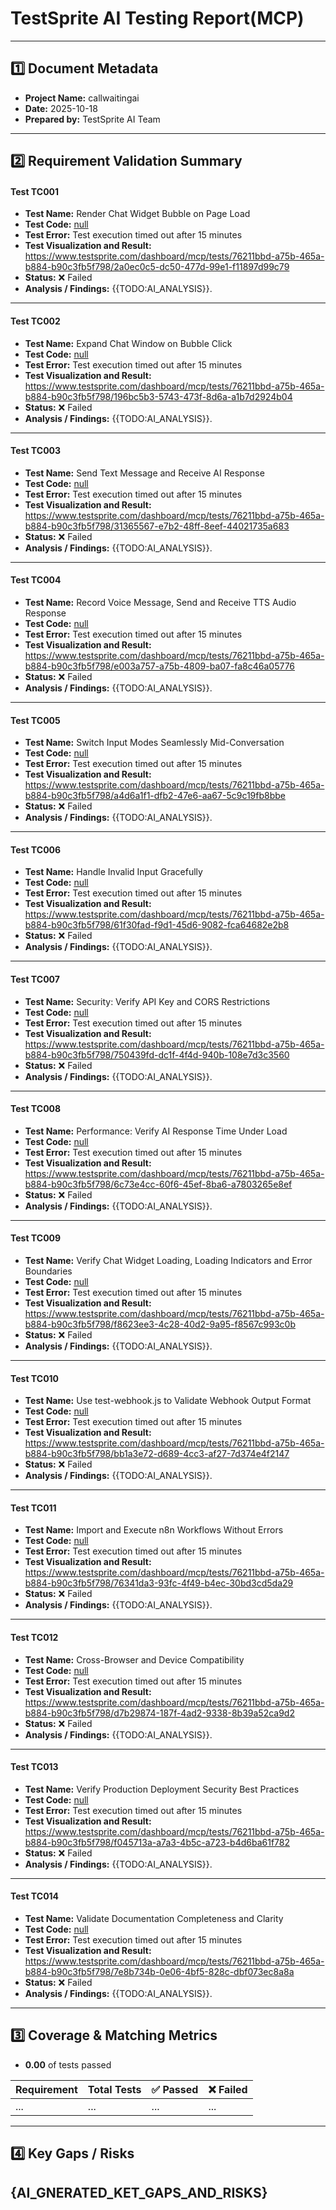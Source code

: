 
# TestSprite AI Testing Report(MCP)

---

## 1️⃣ Document Metadata
- **Project Name:** callwaitingai
- **Date:** 2025-10-18
- **Prepared by:** TestSprite AI Team

---

## 2️⃣ Requirement Validation Summary

#### Test TC001
- **Test Name:** Render Chat Widget Bubble on Page Load
- **Test Code:** [null](./null)
- **Test Error:** Test execution timed out after 15 minutes
- **Test Visualization and Result:** https://www.testsprite.com/dashboard/mcp/tests/76211bbd-a75b-465a-b884-b90c3fb5f798/2a0ec0c5-dc50-477d-99e1-f11897d99c79
- **Status:** ❌ Failed
- **Analysis / Findings:** {{TODO:AI_ANALYSIS}}.
---

#### Test TC002
- **Test Name:** Expand Chat Window on Bubble Click
- **Test Code:** [null](./null)
- **Test Error:** Test execution timed out after 15 minutes
- **Test Visualization and Result:** https://www.testsprite.com/dashboard/mcp/tests/76211bbd-a75b-465a-b884-b90c3fb5f798/196bc5b3-5743-473f-8d6a-a1b7d2924b04
- **Status:** ❌ Failed
- **Analysis / Findings:** {{TODO:AI_ANALYSIS}}.
---

#### Test TC003
- **Test Name:** Send Text Message and Receive AI Response
- **Test Code:** [null](./null)
- **Test Error:** Test execution timed out after 15 minutes
- **Test Visualization and Result:** https://www.testsprite.com/dashboard/mcp/tests/76211bbd-a75b-465a-b884-b90c3fb5f798/31365567-e7b2-48ff-8eef-44021735a683
- **Status:** ❌ Failed
- **Analysis / Findings:** {{TODO:AI_ANALYSIS}}.
---

#### Test TC004
- **Test Name:** Record Voice Message, Send and Receive TTS Audio Response
- **Test Code:** [null](./null)
- **Test Error:** Test execution timed out after 15 minutes
- **Test Visualization and Result:** https://www.testsprite.com/dashboard/mcp/tests/76211bbd-a75b-465a-b884-b90c3fb5f798/e003a757-a75b-4809-ba07-fa8c46a05776
- **Status:** ❌ Failed
- **Analysis / Findings:** {{TODO:AI_ANALYSIS}}.
---

#### Test TC005
- **Test Name:** Switch Input Modes Seamlessly Mid-Conversation
- **Test Code:** [null](./null)
- **Test Error:** Test execution timed out after 15 minutes
- **Test Visualization and Result:** https://www.testsprite.com/dashboard/mcp/tests/76211bbd-a75b-465a-b884-b90c3fb5f798/a4d6a1f1-dfb2-47e6-aa67-5c9c19fb8bbe
- **Status:** ❌ Failed
- **Analysis / Findings:** {{TODO:AI_ANALYSIS}}.
---

#### Test TC006
- **Test Name:** Handle Invalid Input Gracefully
- **Test Code:** [null](./null)
- **Test Error:** Test execution timed out after 15 minutes
- **Test Visualization and Result:** https://www.testsprite.com/dashboard/mcp/tests/76211bbd-a75b-465a-b884-b90c3fb5f798/61f30fad-f9d1-45d6-9082-fca64682e2b8
- **Status:** ❌ Failed
- **Analysis / Findings:** {{TODO:AI_ANALYSIS}}.
---

#### Test TC007
- **Test Name:** Security: Verify API Key and CORS Restrictions
- **Test Code:** [null](./null)
- **Test Error:** Test execution timed out after 15 minutes
- **Test Visualization and Result:** https://www.testsprite.com/dashboard/mcp/tests/76211bbd-a75b-465a-b884-b90c3fb5f798/750439fd-dc1f-4f4d-940b-108e7d3c3560
- **Status:** ❌ Failed
- **Analysis / Findings:** {{TODO:AI_ANALYSIS}}.
---

#### Test TC008
- **Test Name:** Performance: Verify AI Response Time Under Load
- **Test Code:** [null](./null)
- **Test Error:** Test execution timed out after 15 minutes
- **Test Visualization and Result:** https://www.testsprite.com/dashboard/mcp/tests/76211bbd-a75b-465a-b884-b90c3fb5f798/6c73e4cc-60f6-45ef-8ba6-a7803265e8ef
- **Status:** ❌ Failed
- **Analysis / Findings:** {{TODO:AI_ANALYSIS}}.
---

#### Test TC009
- **Test Name:** Verify Chat Widget Loading, Loading Indicators and Error Boundaries
- **Test Code:** [null](./null)
- **Test Error:** Test execution timed out after 15 minutes
- **Test Visualization and Result:** https://www.testsprite.com/dashboard/mcp/tests/76211bbd-a75b-465a-b884-b90c3fb5f798/f8623ee3-4c28-40d2-9a95-f8567c993c0b
- **Status:** ❌ Failed
- **Analysis / Findings:** {{TODO:AI_ANALYSIS}}.
---

#### Test TC010
- **Test Name:** Use test-webhook.js to Validate Webhook Output Format
- **Test Code:** [null](./null)
- **Test Error:** Test execution timed out after 15 minutes
- **Test Visualization and Result:** https://www.testsprite.com/dashboard/mcp/tests/76211bbd-a75b-465a-b884-b90c3fb5f798/bb1a3e72-d689-4cc3-af27-7d374e4f2147
- **Status:** ❌ Failed
- **Analysis / Findings:** {{TODO:AI_ANALYSIS}}.
---

#### Test TC011
- **Test Name:** Import and Execute n8n Workflows Without Errors
- **Test Code:** [null](./null)
- **Test Error:** Test execution timed out after 15 minutes
- **Test Visualization and Result:** https://www.testsprite.com/dashboard/mcp/tests/76211bbd-a75b-465a-b884-b90c3fb5f798/76341da3-93fc-4f49-b4ec-30bd3cd5da29
- **Status:** ❌ Failed
- **Analysis / Findings:** {{TODO:AI_ANALYSIS}}.
---

#### Test TC012
- **Test Name:** Cross-Browser and Device Compatibility
- **Test Code:** [null](./null)
- **Test Error:** Test execution timed out after 15 minutes
- **Test Visualization and Result:** https://www.testsprite.com/dashboard/mcp/tests/76211bbd-a75b-465a-b884-b90c3fb5f798/d7b29874-187f-4ad2-9338-8b39a52ca9d2
- **Status:** ❌ Failed
- **Analysis / Findings:** {{TODO:AI_ANALYSIS}}.
---

#### Test TC013
- **Test Name:** Verify Production Deployment Security Best Practices
- **Test Code:** [null](./null)
- **Test Error:** Test execution timed out after 15 minutes
- **Test Visualization and Result:** https://www.testsprite.com/dashboard/mcp/tests/76211bbd-a75b-465a-b884-b90c3fb5f798/f045713a-a7a3-4b5c-a723-b4d6ba61f782
- **Status:** ❌ Failed
- **Analysis / Findings:** {{TODO:AI_ANALYSIS}}.
---

#### Test TC014
- **Test Name:** Validate Documentation Completeness and Clarity
- **Test Code:** [null](./null)
- **Test Error:** Test execution timed out after 15 minutes
- **Test Visualization and Result:** https://www.testsprite.com/dashboard/mcp/tests/76211bbd-a75b-465a-b884-b90c3fb5f798/7e8b734b-0e06-4bf5-828c-dbf073ec8a8a
- **Status:** ❌ Failed
- **Analysis / Findings:** {{TODO:AI_ANALYSIS}}.
---


## 3️⃣ Coverage & Matching Metrics

- **0.00** of tests passed

| Requirement        | Total Tests | ✅ Passed | ❌ Failed  |
|--------------------|-------------|-----------|------------|
| ...                | ...         | ...       | ...        |
---


## 4️⃣ Key Gaps / Risks
{AI_GNERATED_KET_GAPS_AND_RISKS}
---